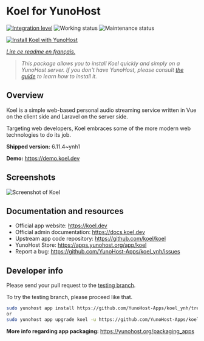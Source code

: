 <!--
N.B.: This README was automatically generated by https://github.com/YunoHost/apps/tree/master/tools/README-generator
It shall NOT be edited by hand.
-->

# Koel for YunoHost

[![Integration level](https://dash.yunohost.org/integration/koel.svg)](https://dash.yunohost.org/appci/app/koel) ![Working status](https://ci-apps.yunohost.org/ci/badges/koel.status.svg) ![Maintenance status](https://ci-apps.yunohost.org/ci/badges/koel.maintain.svg)

[![Install Koel with YunoHost](https://install-app.yunohost.org/install-with-yunohost.svg)](https://install-app.yunohost.org/?app=koel)

*[Lire ce readme en français.](./README_fr.md)*

> *This package allows you to install Koel quickly and simply on a YunoHost server.
If you don't have YunoHost, please consult [the guide](https://yunohost.org/#/install) to learn how to install it.*

## Overview

Koel is a simple web-based personal audio streaming service written in Vue on the client side and Laravel on the server side.

Targeting web developers, Koel embraces some of the more modern web technologies to do its job.


**Shipped version:** 6.11.4~ynh1

**Demo:** https://demo.koel.dev

## Screenshots

![Screenshot of Koel](./doc/screenshots/showcase.png)

## Documentation and resources

* Official app website: <https://koel.dev>
* Official admin documentation: <https://docs.koel.dev>
* Upstream app code repository: <https://github.com/koel/koel>
* YunoHost Store: <https://apps.yunohost.org/app/koel>
* Report a bug: <https://github.com/YunoHost-Apps/koel_ynh/issues>

## Developer info

Please send your pull request to the [testing branch](https://github.com/YunoHost-Apps/koel_ynh/tree/testing).

To try the testing branch, please proceed like that.

``` bash
sudo yunohost app install https://github.com/YunoHost-Apps/koel_ynh/tree/testing --debug
or
sudo yunohost app upgrade koel -u https://github.com/YunoHost-Apps/koel_ynh/tree/testing --debug
```

**More info regarding app packaging:** <https://yunohost.org/packaging_apps>
